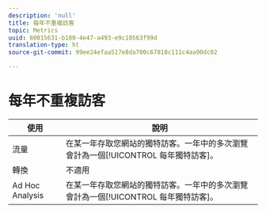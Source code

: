 ```yaml
---
description: 'null'
title: 每年不重複訪客
topic: Metrics
uuid: 80015631-b100-4e47-a493-e9c10563f99d
translation-type: ht
source-git-commit: 99ee24efaa517e8da700c67818c111c4aa90dc02

---
```



# 每年不重複訪客

| 使用 | 說明 |
|---|---|
| 流量 | 在某一年存取您網站的獨特訪客。一年中的多次瀏覽會計為一個[!UICONTROL 每年獨特訪客]。 |
| 轉換 | 不適用 |
| Ad Hoc Analysis | 在某一年存取您網站的獨特訪客。一年中的多次瀏覽會計為一個[!UICONTROL 每年獨特訪客]。 |

